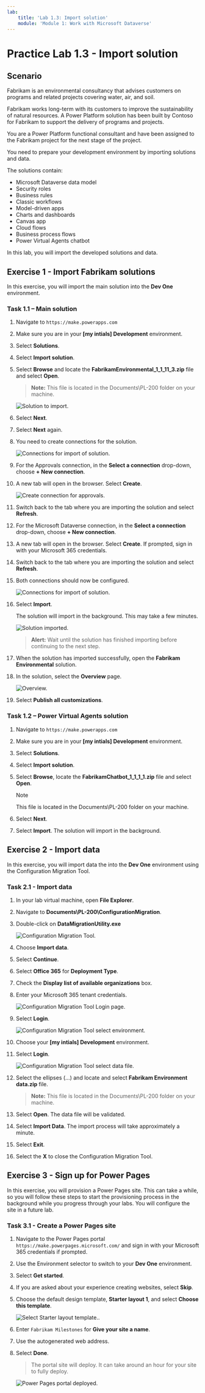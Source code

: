 ```yaml
---
lab:
    title: 'Lab 1.3: Import solution'
    module: 'Module 1: Work with Microsoft Dataverse'
---
```


# Practice Lab 1.3 - Import solution

## Scenario

Fabrikam is an environmental consultancy that advises customers on programs and related projects covering water, air, and soil.

Fabrikam works long-term with its customers to improve the sustainability of natural resources. A Power Platform solution has been built by Contoso for Fabrikam to support the delivery of programs and projects.

You are a Power Platform functional consultant and have been assigned to the Fabrikam project for the next stage of the project.

You need to prepare your development environment by importing solutions and data.

The solutions contain:

- Microsoft Dataverse data model
- Security roles
- Business rules
- Classic workflows
- Model-driven apps
- Charts and dashboards
- Canvas app
- Cloud flows
- Business process flows
- Power Virtual Agents chatbot

In this lab, you will import the developed solutions and data.

## Exercise 1 - Import Fabrikam solutions

In this exercise, you will import the main solution into the **Dev One** environment.


### Task 1.1 – Main solution

1.  Navigate to `https://make.powerapps.com`

1.  Make sure you are in your **[my intials] Development** environment.

1.  Select **Solutions**.

1.  Select **Import solution**.

1.  Select **Browse** and locate the **FabrikamEnvironmental_1_1_11_3.zip** file and select **Open**.

    > **Note:** This file is located in the Documents\PL-200 folder on your machine.

    ![Solution to import.](../media/solution-to-import.png)

1.  Select **Next**.

1.  Select **Next** again.

1.  You need to create connections for the solution.

    ![Connections for import of solution.](../media/connections-for-solution.png)

1.  For the Approvals connection, in the **Select a connection** drop-down, choose **+ New connection**.

1.  A new tab will open in the browser. Select **Create**.

    ![Create connection for approvals.](../media/create-approvals-connection.png)

1.  Switch back to the tab where you are importing the solution and select **Refresh**.

1.  For the Microsoft Dataverse connection, in the **Select a connection** drop-down, choose **+ New connection**.

1.  A new tab will open in the browser. Select **Create**. If prompted, sign in with your Microsoft 365 credentials.

1.  Switch back to the tab where you are importing the solution and select **Refresh**.

1.  Both connections should now be configured.

    ![Connections for import of solution.](../media/connections-for-solution-added.png)

1.  Select **Import**.

    The solution will import in the background. This may take a few minutes.

    ![Solution imported.](../media/solution-imported.png)

    > **Alert:** Wait until the solution has finished importing before continuing to the next step.

1.  When the solution has imported successfully, open the **Fabrikam Environmental** solution.

1.  In the solution, select the **Overview** page.

    ![Overview.](../media/solution-overview.png)

1.  Select **Publish all customizations**. 


### Task 1.2 – Power Virtual Agents solution

1.  Navigate to `https://make.powerapps.com`

1.  Make sure you are in your **[my intials] Development** environment.

1.  Select **Solutions**.

1.  Select **Import solution**.

1.  Select **Browse**, locate the **FabrikamChatbot_1_1_1_1.zip** file and select **Open**.

    >[!NOTE]
    > This file is located in the Documents\PL-200 folder on your machine.

1.  Select **Next**.

1.  Select **Import**. The solution will import in the background.


## Exercise 2 - Import data

In this exercise, you will import data the into the **Dev One** environment using the Configuration Migration Tool.


### Task 2.1 - Import data

1.  In your lab virtual machine, open **File Explorer**.

1.  Navigate to **Documents\PL-200\ConfigurationMigration**.

1.  Double-click on **DataMigrationUtility.exe**

    ![Configuration Migration Tool.](../media/configuration-migration-step1.png)

1.  Choose **Import data**.

1.  Select **Continue**.

1.  Select **Office 365** for **Deployment Type**.

1.  Check the **Display list of available organizations** box.

1.  Enter your Microsoft 365 tenant credentials.

    ![Configuration Migration Tool Login page.](../media/configuration-migration-step2.png)

1.  Select **Login**.

    ![Configuration Migration Tool select environment.](../media/configuration-migration-step3a.png)

1.  Choose your **[my intials] Development** environment.

1.  Select **Login**.

    ![Configuration Migration Tool select data file.](../media/configuration-migration-step4.png)

1.  Select the ellipses (...) and locate and select **Fabrikam Environment data.zip** file.

    > **Note:** This file is located in the Documents\PL-200 folder on your machine.

1.  Select **Open**. The data file will be validated.

1.  Select **Import Data**. The import process will take approximately a minute.

1.  Select **Exit**.

1.  Select the **X** to close the Configuration Migration Tool.


## Exercise 3 - Sign up for Power Pages

In this exercise, you will provision a Power Pages site. This can take a while, so you will follow these steps to start the provisioning process in the background while you progress through your labs. You will configure the site in a future lab.

### Task 3.1 - Create a Power Pages site

1.  Navigate to the Power Pages portal `https://make.powerpages.microsoft.com/` and sign in with your Microsoft 365 credentials if prompted.

1.  Use the Environment selector to switch to your **Dev One** environment.

1.  Select **Get started**.

1.  If you are asked about your experience creating websites, select **Skip**.

1.  Choose the default design template, **Starter layout 1**, and select **Choose this template**.

    ![Select Starter layout template..](../media/power-pages-starter.png)

1.  Enter `Fabrikam Milestones` for **Give your site a name**.

1.  Use the autogenerated web address.

1.  Select **Done**.

    > The portal site will deploy. It can take around an hour for your site to fully deploy.

    ![Power Pages portal deployed.](../media/portal-deployed.png)

